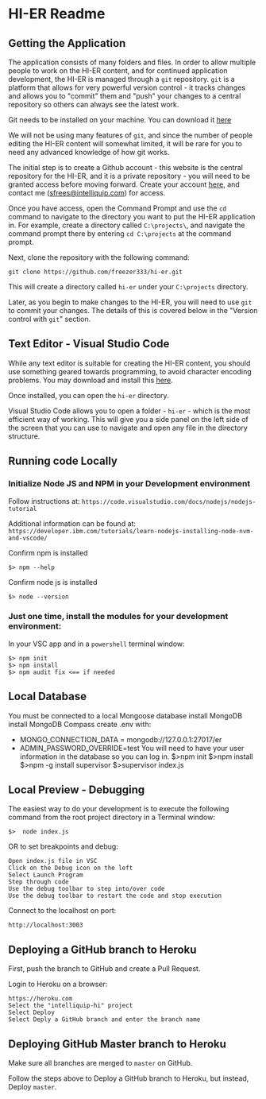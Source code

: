 # HI-ER Readme

## Getting the Application
The application consists of many folders and files.  In order to allow multiple people to work on the HI-ER content, and for continued application development, the HI-ER is managed through a `git` repository.  `git` is a platform that allows for very powerful version control - it tracks changes and allows you to "commit" them and "push" your changes to a central repository so others can always see the latest work.  

Git needs to be installed on your machine.  You can download it [here](https://git-scm.com/download/win)

We will not be using many features of `git`, and since the number of people editing the HI-ER content will somewhat limited, it will be rare for you to need any advanced knowledge of how git works.

The initial step is to create a Github account - this website is the central repository for the HI-ER, and it is a private repository - you will need to be granted access before moving forward.  Create your account [here](https://github.com/join?source=header-home), and contact me (sfrees@intelliquip.com) for access.

Once you have access, open the Command Prompt and use the `cd` command to navigate to the directory you want to put the HI-ER application in. For example, create a directory called `C:\projects\`, and navigate the command prompt there by entering `cd C:\projects` at the command prompt.

Next, clone the repository with the following command:

```
git clone https://github.com/freezer333/hi-er.git
```

This will create a directory called `hi-er` under your `C:\projects` directory.

Later, as you begin to make changes to the HI-ER, you will need to use `git` to commit your changes.  The details of this is covered below in the "Version control with `git`" section.

## Text Editor - Visual Studio Code
While any text editor is suitable for creating the HI-ER content, you should use something geared towards programming, to avoid character encoding problems.  You may download and install this [here](https://code.visualstudio.com/).

Once installed, you can open the `hi-er` directory. 

Visual Studio Code allows you to open a folder - `hi-er` - which is the most efficient way of working.  This will give you a side panel on the left side of the screen that you can use to navigate and open any file in the directory structure.  

## Running code Locally

### Initialize Node JS and NPM in your Development environment
Follow instructions at: `https://code.visualstudio.com/docs/nodejs/nodejs-tutorial`

Additional information can be found at: `https://developer.ibm.com/tutorials/learn-nodejs-installing-node-nvm-and-vscode/`

Confirm npm is installed
```
$> npm --help
```

Confirm node js is installed
```
$> node --version
```

### Just one time, install the modules for your development environment:
In your VSC app and in a `powershell` terminal window:
```
$> npm init
$> npm install
$> npm audit fix <== if needed
```

## Local Database
You must be connected to a local Mongoose database
install MongoDB
install MongoDB Compass
create .env with:  
- MONGO_CONNECTION_DATA = mongodb://127.0.0.1:27017/er 
- ADMIN_PASSWORD_OVERRIDE=test
You will need to have your user information in the database so you can log in.
$>npm init
$>npm install
$>npm -g install supervisor
$>supervisor index.js


## Local Preview - Debugging
The easiest way to do your development is to execute the following command from the root project directory in a Terminal window:
```
$>  node index.js
```
OR to set breakpoints and debug:
```
Open index.js file in VSC
Click on the Debug icon on the left
Select Launch Program
Step through code
Use the debug toolbar to step into/over code
Use the debug toolbar to restart the code and stop execution
```

Connect to the localhost on port: 
```
http://localhost:3003
```

## Deploying a GitHub branch to Heroku
First, push the branch to GitHub and create a Pull Request.

Login to Heroku on a browser:
```
https://heroku.com
Select the "intelliquip-hi" project
Select Deploy
Select Deply a GitHub branch and enter the branch name
```

## Deploying GitHub Master branch to Heroku
Make sure all branches are merged to `master` on GitHub.

Follow the steps above to Deploy a GitHub branch to Heroku, but instead, Deploy `master`.

